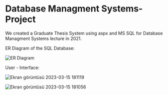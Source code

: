 # Database Managment Systems-Project

We created a Graduate Thesis System using aspx and MS SQL for Database Managment Systems lecture in 2021.

ER Diagram of the SQL Database:



![ER Diagram](https://user-images.githubusercontent.com/109238222/225352677-b00990cb-4345-4d7f-9c62-51f9d3236a32.png)

User - Interface:

![Ekran görüntüsü 2023-03-15 181119](https://user-images.githubusercontent.com/109238222/225353849-90d1f983-d0d5-418b-b3d9-a92c77ddc0b4.png)



![Ekran görüntüsü 2023-03-15 181056](https://user-images.githubusercontent.com/109238222/225353898-7f492d63-4244-4946-894f-9b75b57dbfe0.png)
